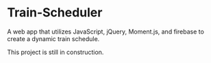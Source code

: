 # Train-Scheduler
A web app that utilizes JavaScript, jQuery, Moment.js, and firebase to create a dynamic train schedule.


This project is still in construction.
